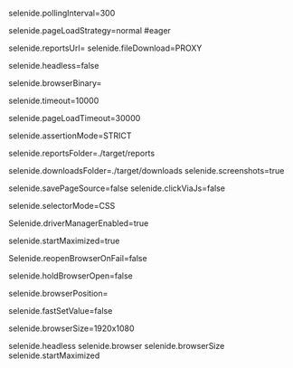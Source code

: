 selenide.pollingInterval=300

selenide.pageLoadStrategy=normal #eager

selenide.reportsUrl=
selenide.fileDownload=PROXY

selenide.headless=false

selenide.browserBinary=

selenide.timeout=10000

selenide.pageLoadTimeout=30000

selenide.assertionMode=STRICT

selenide.reportsFolder=./target/reports

selenide.downloadsFolder=./target/downloads
selenide.screenshots=true

selenide.savePageSource=false
selenide.clickViaJs=false

selenide.selectorMode=CSS

Selenide.driverManagerEnabled=true

selenide.startMaximized=true

Selenide.reopenBrowserOnFail=false

selenide.holdBrowserOpen=false

selenide.browserPosition=

selenide.fastSetValue=false

selenide.browserSize=1920x1080

selenide.headless
selenide.browser
selenide.browserSize
selenide.startMaximized